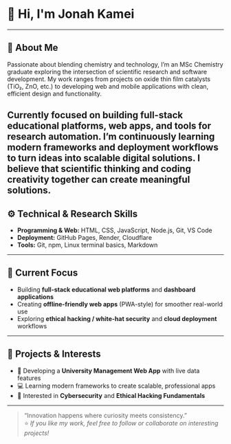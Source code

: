 # 👋 Hi, I'm Jonah Kamei  
---
## 🔹 About Me  
Passionate about blending chemistry and technology, I’m an MSc Chemistry graduate exploring the intersection of scientific research and software development. My work ranges from projects on oxide thin film catalysts (TiO₂, ZnO, etc.) to developing web and mobile applications with clean, efficient design and functionality.

Currently focused on building full-stack educational platforms, web apps, and tools for research automation. I’m continuously learning modern frameworks and deployment workflows to turn ideas into scalable digital solutions.
I believe that scientific thinking and coding creativity together can create meaningful solutions.  
---
## ⚙️ Technical & Research Skills  
- **Programming & Web:** HTML, CSS, JavaScript, Node.js, Git, VS Code  
- **Deployment:** GitHub Pages, Render, Cloudflare  
- **Tools:** Git, npm, Linux terminal basics, Markdown  
---
## 🚀 Current Focus  
- Building **full-stack educational web platforms** and **dashboard applications**  
- Creating **offline-friendly web apps** (PWA-style) for smoother real-world use  
- Exploring **ethical hacking / white-hat security** and **cloud deployment** workflows  
---
## 🧠 Projects & Interests  
- 🧩 Developing a **University Management Web App** with live data features  
- 💻 Learning modern frameworks to create scalable, professional apps  
- 🔐 Interested in **Cybersecurity** and **Ethical Hacking Fundamentals**  
---
> “Innovation happens where curiosity meets consistency.”  
⭐️ *If you like my work, feel free to follow or collaborate on interesting projects!*
